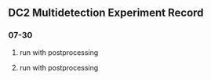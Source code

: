 ## DC2 Multidetection Experiment Record

### 07-30

1. run with postprocessing

2. run with postprocessing
